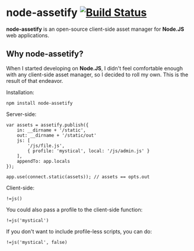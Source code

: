 # node-assetify [![Build Status](https://travis-ci.org/bevacqua/node-assetify.png?branch=master)](https://travis-ci.org/bevacqua/node-assetify)

**node-assetify** is an open-source client-side asset manager for **Node.JS** web applications.

## Why node-assetify?

When I started developing on **Node.JS**, I didn't feel comfortable enough with any client-side asset manager, so I decided to roll my own. This is the result of that endeavor.

Installation:

    npm install node-assetify

Server-side:

    var assets = assetify.publish({
        in: __dirname + '/static',
        out: __dirname + '/static/out'
        js: [
            '/js/file.js',
            { profile: 'mystical', local: '/js/admin.js' }
        ],
        appendTo: app.locals
    });

    app.use(connect.static(assets)); // assets == opts.out

Client-side:

    !=js()

You could also pass a profile to the client-side function:

    !=js('mystical')

If you don't want to include profile-less scripts, you can do:

    !=js('mystical', false)